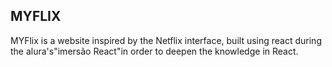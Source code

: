 ## MYFLIX
MYFlix is a website inspired by the Netflix interface, built using react during the   alura's"imersão React"in order to deepen the knowledge in React.